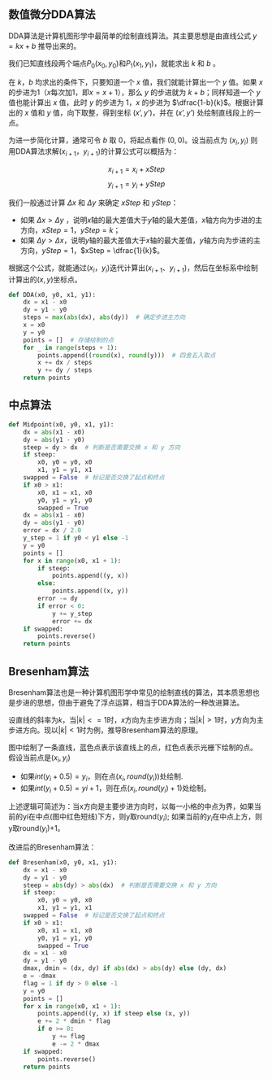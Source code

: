 ## 数值微分DDA算法
DDA算法是计算机图形学中最简单的绘制直线算法。其主要思想是由直线公式 $y = kx + b$ 推导出来的。  

我们已知直线段两个端点$P_0(x_0,y_0)$和$P_1(x_1,y_1)$，就能求出 $k$ 和 $b$ 。

在 $k$，$b$ 均求出的条件下，只要知道一个 $x$ 值，我们就能计算出一个 $y$ 值。如果 $x$ 的步进为$1$（$x$每次加$1$，即$x = x +1$），那么 $y$ 的步进就为 $k+b$；同样知道一个 $y$ 值也能计算出 $x$ 值，此时 $y$ 的步进为 $1$，$x$ 的步进为 $\dfrac{1-b}{k}$。根据计算出的 $x$ 值和 $y$ 值，向下取整，得到坐标 $(x’,y’)$，并在 $(x’,y’)$ 处绘制直线段上的一点。

为进一步简化计算，通常可令 $b$ 取 $0$，将起点看作 $(0,0)$。设当前点为 $(x_i, y_i)$ 则用DDA算法求解$(x_{i+1}，y_{i+1})$的计算公式可以概括为：

$$x_{i+1}=x_i+xStep\tag{1}$$
$$y_{i+1}=y_i+yStep\tag{2}$$

我们一般通过计算 $Δx$ 和 $Δy$ 来确定 $xStep$ 和 $yStep$：

- 如果 $Δx > Δy$ ，说明$x$轴的最大差值大于$y$轴的最大差值，$x$轴方向为步进的主方向，$xStep = 1$，$yStep = k$；
- 如果 $Δy> Δx$，说明$y$轴的最大差值大于$x$轴的最大差值，$y$轴方向为步进的主方向，$yStep = 1$，$xStep = \dfrac{1}{k}$。

根据这个公式，就能通过$(x_i，y_i)$迭代计算出$(x_{i+1}、y_{i+1})$，然后在坐标系中绘制计算出的$(x,y)$坐标点。

```python
def DDA(x0, y0, x1, y1):  
    dx = x1 - x0  
    dy = y1 - y0  
    steps = max(abs(dx), abs(dy))  # 确定步进主方向  
    x = x0  
    y = y0  
    points = []  # 存储绘制的点  
    for _ in range(steps + 1):  
        points.append((round(x), round(y)))  # 四舍五入取点
        x += dx / steps  
        y += dy / steps  
    return points
```

## 中点算法
```python
def Midpoint(x0, y0, x1, y1):  
    dx = abs(x1 - x0)  
    dy = abs(y1 - y0)  
    steep = dy > dx  # 判断是否需要交换 x 和 y 方向  
    if steep:  
        x0, y0 = y0, x0  
        x1, y1 = y1, x1  
    swapped = False  # 标记是否交换了起点和终点  
    if x0 > x1:  
        x0, x1 = x1, x0  
        y0, y1 = y1, y0  
        swapped = True  
    dx = abs(x1 - x0)  
    dy = abs(y1 - y0)  
    error = dx / 2.0  
    y_step = 1 if y0 < y1 else -1  
    y = y0  
    points = []  
    for x in range(x0, x1 + 1):  
        if steep:  
            points.append((y, x))  
        else:  
            points.append((x, y))  
        error -= dy  
        if error < 0:  
            y += y_step  
            error += dx  
    if swapped:  
        points.reverse()  
    return points
```

## Bresenham算法
Bresenham算法也是一种计算机图形学中常见的绘制直线的算法，其本质思想也是步进的思想，但由于避免了浮点运算，相当于DDA算法的一种改进算法。

设直线的斜率为$k$，当$|k| <=1$时，$x$方向为主步进方向；当$|k| >1$时，$y$方向为主步进方向。现以$|k| <1$时为例，推导Bresenham算法的原理。

图中绘制了一条直线，蓝色点表示该直线上的点，红色点表示光栅下绘制的点。  
假设当前点是$(x_i,y_i)$
- 如果$int(y_i+0.5) = y_i$，则在点$(x_i, round(y_i))$处绘制.  
- 如果$int(y_i+0.5)=yi+1$，则在点$(x_i, round(y_i)+1)$处绘制。

上述逻辑可简述为：当x方向是主要步进方向时，以每一小格的中点为界，如果当前的yi在中点(图中红色短线)下方，则y取round($y_i$); 如果当前的$y_i$在中点上方，则y取round($y_i$)+1。

改进后的Bresenham算法：
```python
def Bresenham(x0, y0, x1, y1):  
    dx = x1 - x0  
    dy = y1 - y0  
    steep = abs(dy) > abs(dx)  # 判断是否需要交换 x 和 y 方向  
    if steep:  
        x0, y0 = y0, x0  
        x1, y1 = y1, x1  
    swapped = False  # 标记是否交换了起点和终点  
    if x0 > x1:  
        x0, x1 = x1, x0  
        y0, y1 = y1, y0  
        swapped = True  
    dx = x1 - x0  
    dy = y1 - y0  
    dmax, dmin = (dx, dy) if abs(dx) > abs(dy) else (dy, dx)  
    e = -dmax  
    flag = 1 if dy > 0 else -1  
    y = y0  
    points = []  
    for x in range(x0, x1 + 1):  
        points.append((y, x) if steep else (x, y))  
        e += 2 * dmin * flag  
        if e >= 0:  
            y += flag  
            e -= 2 * dmax  
    if swapped:  
        points.reverse()  
    return points
```
